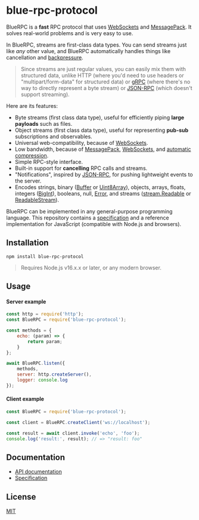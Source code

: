 # blue-rpc-protocol

BlueRPC is a **fast** RPC protocol that uses [WebSockets](https://www.rfc-editor.org/rfc/rfc6455) and [MessagePack](https://msgpack.org/index.html). It solves real-world problems and is very easy to use.

In BlueRPC, streams are first-class data types. You can send streams just like *any* other value, and BlueRPC automatically handles things like cancellation and [backpressure](https://nodejs.org/en/docs/guides/backpressuring-in-streams/).

> Since streams are just regular values, you can easily mix them with structured data, unlike HTTP (where you'd need to use headers or "multipart/form-data" for structured data) or [gRPC](https://grpc.io/) (where there's no way to directly represent a byte stream) or [JSON-RPC](https://www.jsonrpc.org/specification) (which doesn't support streaming).

Here are its features:

- Byte streams (first class data type), useful for efficiently piping **large payloads** such as files.
- Object streams (first class data type), useful for representing **pub-sub** subscriptions and observables.
- Universal web-compatibility, because of [WebSockets](https://www.rfc-editor.org/rfc/rfc6455).
- Low bandwidth, because of [MessagePack](https://msgpack.org/index.html), [WebSockets](https://www.rfc-editor.org/rfc/rfc6455), and [automatic compression](https://www.rfc-editor.org/rfc/rfc7692#section-7).
- Simple RPC-style interface.
- Built-in support for **cancelling** RPC calls and streams.
- "Notifications", inspired by [JSON-RPC](https://www.jsonrpc.org/specification), for pushing lightweight events to the server.
- Encodes strings, binary ([Buffer](https://nodejs.org/api/buffer.html) or [Uint8Array](https://developer.mozilla.org/en-US/docs/Web/JavaScript/Reference/Global_Objects/Uint8Array)), objects, arrays, floats, integers ([BigInt](https://developer.mozilla.org/en-US/docs/Web/JavaScript/Reference/Global_Objects/BigInt)), booleans, null, [Error](https://developer.mozilla.org/en-US/docs/Web/JavaScript/Reference/Global_Objects/Error), and streams ([stream.Readable](https://nodejs.org/api/stream.html#class-streamreadable) or [ReadableStream](https://developer.mozilla.org/en-US/docs/Web/API/ReadableStream)).

BlueRPC can be implemented in any general-purpose programming language. This repository contains a [specification](./docs/spec.md) and a reference implementation for JavaScript (compatible with Node.js and browsers).

## Installation

```
npm install blue-rpc-protocol
```

> Requires Node.js v16.x.x or later, or any modern browser.

## Usage

#### Server example

```js
const http = require('http');
const BlueRPC = require('blue-rpc-protocol');

const methods = {
    echo: (param) => {
        return param;
    }
};

await BlueRPC.listen({
    methods,
    server: http.createServer(),
    logger: console.log
});
```

#### Client example

```js
const BlueRPC = require('blue-rpc-protocol');

const client = BlueRPC.createClient('ws://localhost');

const result = await client.invoke('echo', 'foo');
console.log('result:', result); // => "result: foo"
```

## Documentation

- [API documentation](./docs/api.md)
- [Specification](./docs/spec.md)

## License

[MIT](./LICENSE)
